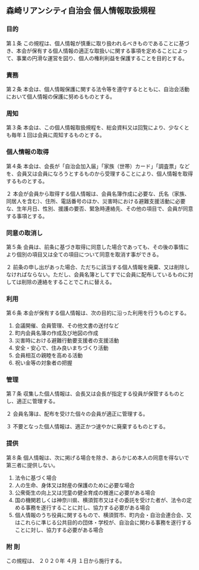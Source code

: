 ## 森崎リアンシティ自治会 個人情報取扱規程

### 目的
第１条 この規程は、個人情報が慎重に取り扱われるべきものであることに基づき、本会が保有する個人情報の適正な取扱いに関する事項を定めることによって、事業の円滑な運営を図り、個人の権利利益を保護することを目的とする。

### 責務
第２条 本会は、個人情報保護に関する法令等を遵守するとともに、自治会活動において個人情報の保護に努めるものとする。

### 周知
第３条 本会は、この個人情報取扱規程を、総会資料又は回覧により、少なくとも毎年１回は会員に周知するものとする。

### 個人情報の取得
第４条 本会は、会長が「自治会加入届」「家族（世帯）カード」「調査票」などを、会員又は会員になろうとするものから受理することにより、個人情報を取得するものとする。

２ 本会が会員から取得する個人情報は、会員名簿作成に必要な、氏名（家族、同居人を含む）、住所、電話番号のほか、災害時における避難支援活動に必要な、生年月日、性別、援護の要否、緊急時連絡先、その他の項目で、会員が同意する事項とする。

### 同意の取消し
第５条 会員は、前条に基づき取得に同意した場合であっても、その後の事情により個別の項目又は全ての項目について同意を取消す事ができる。

２ 前条の申し出があった場合、ただちに該当する個人情報を廃棄、又は削除しなければならない。ただし、会員名簿としてすでに会員に配布しているものに対しては削除の連絡をすることでこれに替える。

### 利用
第６条 本会が保有する個人情報は、次の目的に沿った利用を行うものとする。
1. 会議開催、会員管理、その他文書の送付など
1. 町内会員名簿の作成及び地図の作成
1. 災害時における避難行動要支援者の支援活動
1. 安全・安心で、住み良いまちづくり活動
1. 会員相互の親睦を高める活動
1. 祝い金等の対象者の把握

### 管理
第７条 収集した個人情報は、会長又は会長が指定する役員が保管するものと
し、適正に管理する。

２ 会員名簿は、配布を受けた個々の会員が適正に管理する。

３ 不要となった個人情報は、適正かつ速やかに廃棄するものとする。

### 提供
第８条 個人情報は、次に掲げる場合を除き、あらかじめ本人の同意を得ないで第三者に提供しない。
1. 法令に基づく場合
1. 人の生命、身体又は財産の保護のために必要な場合
1. 公衆衛生の向上又は児童の健全育成の推進に必要がある場合
1. 国の機関若しくは神奈川県、横須賀市又はその委託を受けた者が、法令の定める事務を遂行することに対し、協力する必要がある場合
1. 個人情報のうち役員に関するもので、横須賀市、町内会・自治会連合会、又はこれらに準じる公共目的の団体・学校が、自治会に関わる事務を遂行することに対し、協力する必要がある場合

### 附 則
この規程は、 ２０２０年 ４月 １日から施行する。